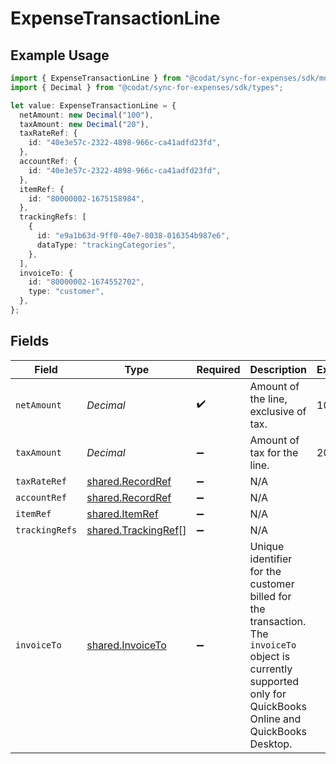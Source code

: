 # ExpenseTransactionLine

## Example Usage

```typescript
import { ExpenseTransactionLine } from "@codat/sync-for-expenses/sdk/models/shared";
import { Decimal } from "@codat/sync-for-expenses/sdk/types";

let value: ExpenseTransactionLine = {
  netAmount: new Decimal("100"),
  taxAmount: new Decimal("20"),
  taxRateRef: {
    id: "40e3e57c-2322-4898-966c-ca41adfd23fd",
  },
  accountRef: {
    id: "40e3e57c-2322-4898-966c-ca41adfd23fd",
  },
  itemRef: {
    id: "80000002-1675158984",
  },
  trackingRefs: [
    {
      id: "e9a1b63d-9ff0-40e7-8038-016354b987e6",
      dataType: "trackingCategories",
    },
  ],
  invoiceTo: {
    id: "80000002-1674552702",
    type: "customer",
  },
};
```

## Fields

| Field                                                                                                                                                           | Type                                                                                                                                                            | Required                                                                                                                                                        | Description                                                                                                                                                     | Example                                                                                                                                                         |
| --------------------------------------------------------------------------------------------------------------------------------------------------------------- | --------------------------------------------------------------------------------------------------------------------------------------------------------------- | --------------------------------------------------------------------------------------------------------------------------------------------------------------- | --------------------------------------------------------------------------------------------------------------------------------------------------------------- | --------------------------------------------------------------------------------------------------------------------------------------------------------------- |
| `netAmount`                                                                                                                                                     | *Decimal*                                                                                                                                                       | :heavy_check_mark:                                                                                                                                              | Amount of the line, exclusive of tax.                                                                                                                           | 100                                                                                                                                                             |
| `taxAmount`                                                                                                                                                     | *Decimal*                                                                                                                                                       | :heavy_minus_sign:                                                                                                                                              | Amount of tax for the line.                                                                                                                                     | 20                                                                                                                                                              |
| `taxRateRef`                                                                                                                                                    | [shared.RecordRef](../../../sdk/models/shared/recordref.md)                                                                                                     | :heavy_minus_sign:                                                                                                                                              | N/A                                                                                                                                                             |                                                                                                                                                                 |
| `accountRef`                                                                                                                                                    | [shared.RecordRef](../../../sdk/models/shared/recordref.md)                                                                                                     | :heavy_minus_sign:                                                                                                                                              | N/A                                                                                                                                                             |                                                                                                                                                                 |
| `itemRef`                                                                                                                                                       | [shared.ItemRef](../../../sdk/models/shared/itemref.md)                                                                                                         | :heavy_minus_sign:                                                                                                                                              | N/A                                                                                                                                                             |                                                                                                                                                                 |
| `trackingRefs`                                                                                                                                                  | [shared.TrackingRef](../../../sdk/models/shared/trackingref.md)[]                                                                                               | :heavy_minus_sign:                                                                                                                                              | N/A                                                                                                                                                             |                                                                                                                                                                 |
| `invoiceTo`                                                                                                                                                     | [shared.InvoiceTo](../../../sdk/models/shared/invoiceto.md)                                                                                                     | :heavy_minus_sign:                                                                                                                                              | Unique identifier for the customer billed for the transaction. The `invoiceTo` object is currently supported only for QuickBooks Online and QuickBooks Desktop. |                                                                                                                                                                 |